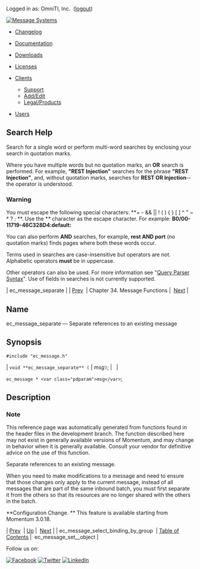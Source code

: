 Logged in as: OmniTI, Inc.  ([logout](https://support.messagesystems.com/logout.php))

[![Message Systems](https://support.messagesystems.com/images/ms-white205.png)](https://support.messagesystems.com/start.php) 

*   [Changelog](https://support.messagesystems.com/start.php?show=changelog)
*   [Documentation](https://support.messagesystems.com/docs/)
*   [Downloads](https://support.messagesystems.com/start.php)

*   [Licenses](https://support.messagesystems.com/license_summary.php)
*   <a href="">Clients</a>
    *   [Support](https://support.messagesystems.com/cs.php)
    *   [Add/Edit](https://support.messagesystems.com/edit_client.php)
    *   [Legal/Products](https://support.messagesystems.com/edit_products.php)
*   [Users](https://support.messagesystems.com/edit_customer.php)

## Search Help

Search for a single word or perform multi-word searches by enclosing your search in quotation marks.

Where you have multiple words but no quotation marks, an **OR** search is performed. For example, **"REST Injection"** searches for the phrase **"REST Injection"**, and, without quotation marks, searches for **REST OR Injection**--the operator is understood.

### Warning

You must escape the following special characters: **+ - && || ! ( ) { } [ ] ^ " ~ * ? : \**. Use the **\** character as the escape character. For example: **B0/00-11719-46C328D4\:default\:**

You can also perform **AND** searches, for example, **rest AND port** (no quotation marks) finds pages where both these words occur.

Terms used in searches are case-insensitive but operators are not. Alphabetic operators **must** be in uppercase.

Other operators can also be used. For more information see "[Query Parser Syntax](https://lucene.apache.org/core/old_versioned_docs/versions/3_0_0/queryparsersyntax.html)". Use of fields in searches is not currently supported.

| ec_message_separate |
| [Prev](apis.ec_message_select_binding_by_group.php)  | Chapter 34. Message Functions |  [Next](apis.ec_message_set__object.php) |

<a name="apis.ec_message_separate"></a>
## Name

ec_message_separate — Separate references to an existing message

## Synopsis

`#include "ec_message.h"`

| `void **ec_message_separate** (` | <var class="pdparam">msg</var>`)`; |   |

`ec_message * <var class="pdparam">msg</var>`;<a name="idp29508672"></a>
## Description

### Note

This reference page was automatically generated from functions found in the header files in the development branch. The function described here may not exist in generally available versions of Momentum, and may change in behavior when it is generally available. Consult your vendor for definitive advice on the use of this function.

Separate references to an existing message.

When you need to make modifications to a message and need to ensure that those changes only apply to the current message, instead of all messages that are part of the same inbound batch, you must first separate it from the others so that its resources are no longer shared with the others in the batch.

**Configuration Change. ** This feature is available starting from Momentum 3.0.18.

| [Prev](apis.ec_message_select_binding_by_group.php)  | [Up](ec_message.php) |  [Next](apis.ec_message_set__object.php) |
| ec_message_select_binding_by_group  | [Table of Contents](index.php) |  ec_message_set__object |

Follow us on:

[![Facebook](https://support.messagesystems.com/images/icon-facebook.png)](http://www.facebook.com/messagesystems) [![Twitter](https://support.messagesystems.com/images/icon-twitter.png)](http://twitter.com/#!/MessageSystems) [![LinkedIn](https://support.messagesystems.com/images/icon-linkedin.png)](http://www.linkedin.com/company/message-systems)